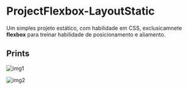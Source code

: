 # ProjectFlexbox-LayoutStatic

Um simples projeto estático, com habilidade em CSS, exclusicamnete **flexbox** para treinar habilidade de posicionamento e aliamento. 

## Prints

![img1](https://github.com/Ytalocruuz/Project-flexbox-DIO/assets/72119120/8b3adade-1159-4b2c-82c3-5a1c7ac9f8c4)

![img2](https://github.com/Ytalocruuz/Project-flexbox-DIO/assets/72119120/e5c71134-5152-46fd-abfa-3b00696eaec3)
